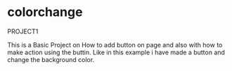 # colorchange
PROJECT1

This is a Basic Project on How to add button on page and also with how to make action using the buttin. Like in this example i have made a button and change the background color.
